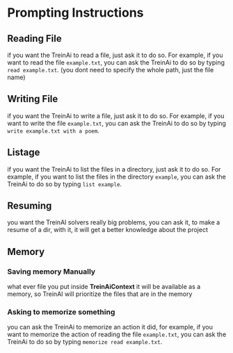 # Prompting Instructions

## Reading File
if you want the TreinAi to read a file, just ask it to do so. For example, if you want to read the file `example.txt`, you can ask the TreinAi to do so by typing `read example.txt`.
(you dont need to specify the whole path, just the file name)

## Writing File
if you want the TreinAi to write a file, just ask it to do so. For example, if you want to write the file `example.txt`, you can ask the TreinAi to do so by typing `write example.txt with a poem`.

## Listage
if you want the TreinAi to list the files in a directory, just ask it to do so. For example, if you want to list the files in the directory `example`, you can ask the TreinAi to do so by typing `list example`.

## Resuming
you want the TreinAI solvers really big problems, you can ask it, to make a resume of a dir,
with it, it will get a better knowledge about the project

## Memory

### Saving memory Manually
what ever file you put inside **TreinAiContext** it will be available as a memory, so TreinAI will prioritize the files that are in the memory

### Asking to memorize something
you can ask the TreinAi to memorize an action it did, for example, if you want to memorize the action of reading the file `example.txt`, you can ask the TreinAi to do so by typing `memorize read example.txt`.